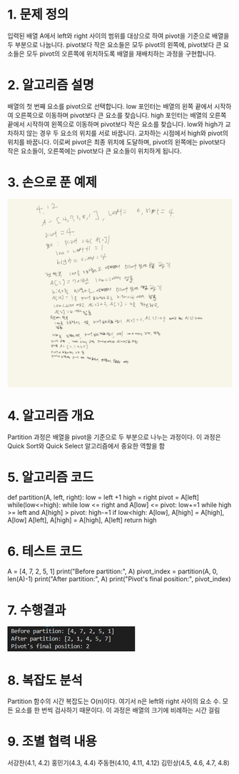# 1. 문제 정의
입력된 배열 A에서 left와 right 사이의 범위를 대상으로 하여 pivot을 기준으로 배열을 두 부분으로 나눕니다. pivot보다 작은 요소들은 모두 pivot의 왼쪽에, pivot보다 큰 요소들은 모두 pivot의 오른쪽에 위치하도록 배열을 재배치하는 과정을 구현합니다.

# 2. 알고리즘 설명

배열의 첫 번째 요소를 pivot으로 선택합니다.
low 포인터는 배열의 왼쪽 끝에서 시작하여 오른쪽으로 이동하며 pivot보다 큰 요소를 찾습니다.
high 포인터는 배열의 오른쪽 끝에서 시작하여 왼쪽으로 이동하며 pivot보다 작은 요소를 찾습니다.
low와 high가 교차하지 않는 경우 두 요소의 위치를 서로 바꿉니다.
교차하는 시점에서 high와 pivot의 위치를 바꿉니다. 이로써 pivot은 최종 위치에 도달하며, pivot의 왼쪽에는 pivot보다 작은 요소들이, 오른쪽에는 pivot보다 큰 요소들이 위치하게 됩니다.
# 3. 손으로 푼 예제
![alt text](image-6.png)
# 4. 알고리즘 개요
Partition 과정은 배열을 pivot을 기준으로 두 부분으로 나누는 과정이다. 이 과정은 Quick Sort와 Quick Select 알고리즘에서 중요한 역할을 함

# 5. 알고리즘 코드
def partition(A, left, right):
    low = left +1
    high = right
    pivot = A[left]
    while(low<=high):
        while low <= right and A[low] <= pivot: low+=1
        while high >= left and A[high] > pivot: high-=1
        if low<high:
            A[low], A[high] = A[high], A[low]
    A[left], A[high] = A[high], A[left]
    return high

# 6. 테스트 코드
A = [4, 7, 2, 5, 1]
print("Before partition:", A)
pivot_index = partition(A, 0, len(A)-1)
print("After partition:", A)
print("Pivot's final position:", pivot_index)
# 7. 수행결과
![alt text](image-5.png)
# 8. 복잡도 분석
Partition 함수의 시간 복잡도는 O(n)이다. 여기서 n은 left와 right 사이의 요소 수. 모든 요소를 한 번씩 검사하기 때문이다. 이 과정은 배열의 크기에 비례하는 시간 걸림

# 9. 조별 협력 내용
서강찬(4.1, 4.2) 홍민기(4.3, 4.4) 주동현(4.10, 4.11, 4.12) 김민상(4.5, 4.6, 4.7, 4.8)